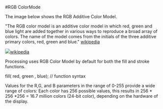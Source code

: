 #RGB ColorMode

The image below shows the RGB Additive Color Model.  

"The RGB color model is an additive color model in which red, green and blue light are added together in various ways to reproduce a broad array of colors. The name of the model comes from the initials of the three additive primary colors, red, green and blue." [wikipedia](https://en.wikipedia.org/wiki/RGB_color_model)

![](https://upload.wikimedia.org/wikipedia/commons/thumb/c/c2/AdditiveColor.svg/240px-AdditiveColor.svg.png)[wikipedia](https://commons.wikimedia.org/wiki/File%3AAdditiveColor.svg)

Processing uses RGB Color Model by default for both the fill and stroke functions.

fill( red, green , blue);  // function syntax 

Values for the R,G, and B parameters in the range of 0-255 provide a wide range of colors:  Each color has 256 possible values, this results in 256 * 256 *256 = 16.7 million colors (24-bit color), depending on the hardware of the display. 
